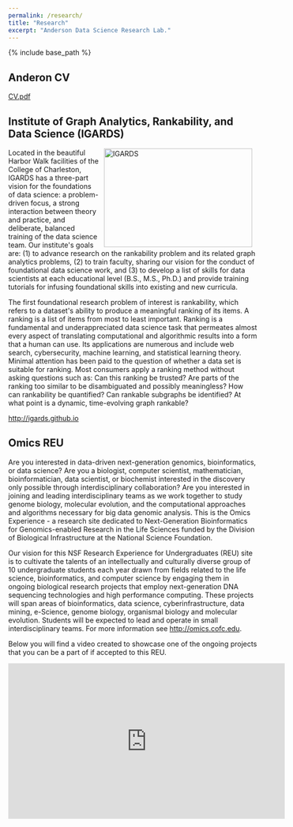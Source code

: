 ```yaml
---
permalink: /research/
title: "Research"
excerpt: "Anderson Data Science Research Lab."
---
```


{% include base_path %}

## Anderon CV
<a href="cvs/Paul_Anderson_CV.11.30.18.pdf">CV.pdf</a>

## Institute of Graph Analytics, Rankability, and Data Science (IGARDS)
<p align="justify"><img align="right" alt="IGARDS" height="200" hspace="10px" src="{{ base_path }}/images/harborwalk2.JPG" width="300"/></p>
Located in the beautiful Harbor Walk facilities of the College of Charleston, IGARDS has a three-part vision for the foundations of data science: a problem-driven focus, a strong interaction between theory and practice, and deliberate, balanced training of the data science team. Our institute's goals are: (1) to advance research on the rankability problem and its related graph analytics problems, (2) to train faculty, sharing our vision for the conduct of foundational data science work, and (3) to develop a list of skills for data scientists at each educational level (B.S., M.S., Ph.D.) and provide training tutorials for infusing foundational skills into existing and new curricula. 

The first foundational research problem of interest is rankability, which refers to a dataset's ability to produce a meaningful ranking of its items. A ranking is a list of items from most to least important. Ranking is a fundamental and underappreciated data science task that permeates almost every aspect of translating computational and algorithmic results into a form that a human can use. Its applications are numerous and include web search, cybersecurity, machine learning, and statistical learning theory.
Minimal attention has been paid to the question of whether a data set is suitable for ranking. Most consumers apply a ranking method without asking questions such as: Can this ranking be  trusted? Are parts of the ranking too similar to be disambiguated and possibly meaningless? How can rankability be quantified? Can rankable subgraphs be identified? At what point is a dynamic, time-evolving graph rankable? 

<a href="http://igards.github.io">http://igards.github.io</a>

## Omics REU
Are you interested in data-driven next-generation genomics, bioinformatics, or data science? Are you a biologist, computer scientist, mathematician, bioinformatician, data scientist, or biochemist interested in the discovery only possible through interdisciplinary collaboration? Are you interested in joining and leading interdisciplinary teams as we work together to study genome biology, molecular evolution, and the computational approaches and algorithms necessary for big data genomic analysis. This is the Omics Experience - a research site dedicated to Next-Generation Bioinformatics for Genomics-enabled Research in the Life Sciences funded by the Division of Biological Infrastructure at the National Science Foundation.

Our vision for this NSF Research Experience for Undergraduates (REU) site is to cultivate the talents of an intellectually and culturally diverse group of 10 undergraduate students each year drawn from fields related to the life science, bioinformatics, and computer science by engaging them in ongoing biological research projects that employ next-generation DNA sequencing technologies and high performance computing. These projects will span areas of bioinformatics, data science, cyberinfrastructure, data mining, e-Science, genome biology, organismal biology and molecular evolution. Students will be expected to lead and operate in small interdisciplinary teams. For more information see <a href="http://omics.cofc.edu">http://omics.cofc.edu</a>.

Below you will find a video created to showcase one of the ongoing projects that you can be a part of if accepted to this REU.
<p><iframe allowfullscreen="" frameborder="0" height="315" src="http://www.youtube.com/embed/lsHzUDpX880" width="560"></iframe></p> 
